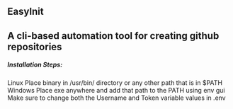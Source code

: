 EasyInit
----------------------------------------------------
A cli-based automation tool for creating github repositories
----------------------------------------------------
##### Installation Steps:
Linux
Place binary in /usr/bin/ directory or any other path that is in $PATH
Windows
Place exe anywhere and add that path to the PATH using env gui
Make sure to change both the Username and Token variable values in .env
